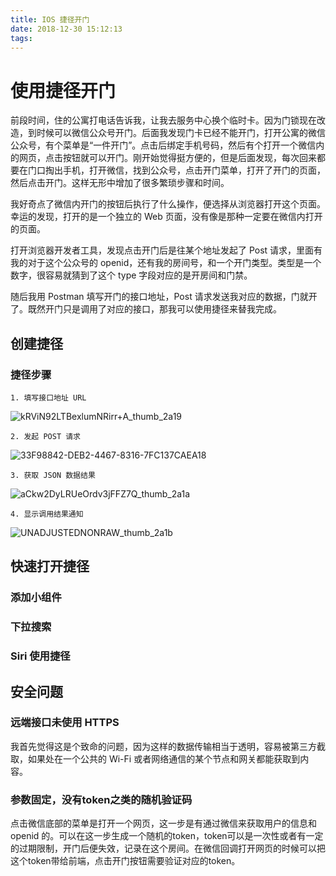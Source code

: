 ```yaml
---
title: IOS 捷径开门
date: 2018-12-30 15:12:13
tags:
---
```

# 使用捷径开门
前段时间，住的公寓打电话告诉我，让我去服务中心换个临时卡。因为门锁现在改造，到时候可以微信公众号开门。后面我发现门卡已经不能开门，打开公寓的微信公众号，有个菜单是“一件开门”。点击后绑定手机号码，然后有个打开一个微信内的网页，点击按钮就可以开门。刚开始觉得挺方便的，但是后面发现，每次回来都要在门口掏出手机，打开微信，找到公众号，点击开门菜单，打开了开门的页面，然后点击开门。这样无形中增加了很多繁琐步骤和时间。

我好奇点了微信内开门的按钮后执行了什么操作，便选择从浏览器打开这个页面。幸运的发现，打开的是一个独立的 Web 页面，没有像是那种一定要在微信内打开的页面。

打开浏览器开发者工具，发现点击开门后是往某个地址发起了 Post 请求，里面有我的对于这个公众号的 openid，还有我的房间号，和一个开门类型。类型是一个数字，很容易就猜到了这个 type 字段对应的是开房间和门禁。

随后我用 Postman 填写开门的接口地址，Post 请求发送我对应的数据，门就开了。既然开门只是调用了对应的接口，那我可以使用捷径来替我完成。

## 创建捷径
### 捷径步骤
	1. 填写接口地址 URL
![kRViN92LTBexlumNRirr+A_thumb_2a19](/images/kRViN92LTBexlumNRirr+A_thumb_2a19.jpg)




	2. 发起 POST 请求
	
![33F98842-DEB2-4467-8316-7FC137CAEA18](/images/33F98842-DEB2-4467-8316-7FC137CAEA18-1.png)





	3. 获取 JSON 数据结果
![aCkw2DyLRUeOrdv3jFFZ7Q_thumb_2a1a](/images/aCkw2DyLRUeOrdv3jFFZ7Q_thumb_2a1a.jpg)


	4. 显示调用结果通知

![UNADJUSTEDNONRAW_thumb_2a1b](/images/UNADJUSTEDNONRAW_thumb_2a1b-1.jpg)





## 快速打开捷径
### 添加小组件
### 下拉搜索
### Siri 使用捷径

## 安全问题
### 远端接口未使用 HTTPS
我首先觉得这是个致命的问题，因为这样的数据传输相当于透明，容易被第三方截取，如果处在一个公共的 Wi-Fi 或者网络通信的某个节点和网关都能获取到内容。
### 参数固定，没有token之类的随机验证码
点击微信底部的菜单是打开一个网页，这一步是有通过微信来获取用户的信息和 openid 的。可以在这一步生成一个随机的token，token可以是一次性或者有一定的过期限制，开门后便失效，记录在这个房间。在微信回调打开网页的时候可以把这个token带给前端，点击开门按钮需要验证对应的token。



